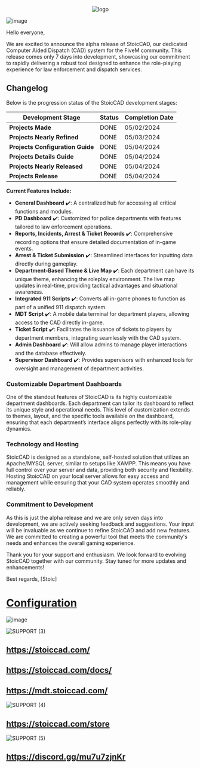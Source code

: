 <p align="center">
  <img src="https://github.com/TheStoicBear/StoicCAD/assets/112611821/fa4e54af-834a-4589-8b64-c8e2d0e0435a" alt="logo">
</p>


![image](https://github.com/TheStoicBear/StoicCAD/assets/112611821/6ba5a894-36f3-4ae6-8fe8-db41199d0c1b)


Hello everyone,

We are excited to announce the alpha release of StoicCAD, our dedicated Computer Aided Dispatch (CAD) system for the FiveM community. This release comes only 7 days into development, showcasing our commitment to rapidly delivering a robust tool designed to enhance the role-playing experience for law enforcement and dispatch services.





## Changelog

Below is the progression status of the StoicCAD development stages:

| Development Stage                | Status   | Completion Date |
|----------------------------------|----------|-----------------|
| **Projects Made**                | DONE     | 05/02/2024      |
| **Projects Nearly Refined**      | DONE  | 05/03/2024      |
| **Projects Configuration Guide** | DONE |   05/04/2024              |
| **Projects Details Guide**       | DONE |      05/04/2024           |
| **Projects Nearly Released**     | DONE |      05/04/2024           |
| **Projects Release**             | DONE |        05/04/2024          |






**Current Features Include:**
- **General Dashboard** ✔️: A centralized hub for accessing all critical functions and modules.
- **PD Dashboard** ✔️: Customized for police departments with features tailored to law enforcement operations.
- **Reports, Incidents, Arrest & Ticket Records** ✔️: Comprehensive recording options that ensure detailed documentation of in-game events.
- **Arrest & Ticket Submission** ✔️: Streamlined interfaces for inputting data directly during gameplay.
- **Department-Based Theme & Live Map** ✔️: Each department can have its unique theme, enhancing the roleplay environment. The live map updates in real-time, providing tactical advantages and situational awareness.
- **Integrated 911 Scripts** ✔️: Converts all in-game phones to function as part of a unified 911 dispatch system.
- **MDT Script** ✔️: A mobile data terminal for department players, allowing access to the CAD directly in-game.
- **Ticket Script** ✔️: Facilitates the issuance of tickets to players by department members, integrating seamlessly with the CAD system.
- **Admin Dashboard** ✔️: Will allow admins to manage player interactions and the database effectively.
- **Supervisor Dashboard** ✔️: Provides supervisors with enhanced tools for oversight and management of department activities.

### Customizable Department Dashboards
One of the standout features of StoicCAD is its highly customizable department dashboards. Each department can tailor its dashboard to reflect its unique style and operational needs. This level of customization extends to themes, layout, and the specific tools available on the dashboard, ensuring that each department’s interface aligns perfectly with its role-play dynamics.

### Technology and Hosting
StoicCAD is designed as a standalone, self-hosted solution that utilizes an Apache/MYSQL server, similar to setups like XAMPP. This means you have full control over your server and data, providing both security and flexibility. Hosting StoicCAD on your local server allows for easy access and management while ensuring that your CAD system operates smoothly and reliably.

### Commitment to Development
As this is just the alpha release and we are only seven days into development, we are actively seeking feedback and suggestions. Your input will be invaluable as we continue to refine StoicCAD and add new features. We are committed to creating a powerful tool that meets the community's needs and enhances the overall gaming experience.

Thank you for your support and enthusiasm. We look forward to evolving StoicCAD together with our community. Stay tuned for more updates and enhancements!

Best regards,
[Stoic]






# [Configuration](https://stoiccad.com/docs/configuration.html)
![image](https://github.com/TheStoicBear/StoicCAD/assets/112611821/1b9057a1-a57c-48fd-8517-c60b39f975dd)



![SUPPORT (3)](https://github.com/TheStoicBear/StoicCAD/assets/112611821/25d0617f-51c1-4b80-a19f-a7bf3f44a4c9)
## https://stoiccad.com/
## https://stoiccad.com/docs/
## https://mdt.stoiccad.com/

![SUPPORT (4)](https://github.com/TheStoicBear/StoicCAD/assets/112611821/06461ac7-a73c-468b-9cc4-0cb80eca8750)
## https://stoiccad.com/store

![SUPPORT (5)](https://github.com/TheStoicBear/StoicCAD/assets/112611821/9a76edd4-3cc5-4985-b38f-5aa7cae5faa8)
## https://discord.gg/mu7u7zjnKr
